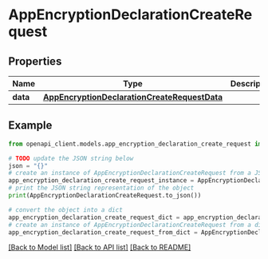 # AppEncryptionDeclarationCreateRequest


## Properties

Name | Type | Description | Notes
------------ | ------------- | ------------- | -------------
**data** | [**AppEncryptionDeclarationCreateRequestData**](AppEncryptionDeclarationCreateRequestData.md) |  | 

## Example

```python
from openapi_client.models.app_encryption_declaration_create_request import AppEncryptionDeclarationCreateRequest

# TODO update the JSON string below
json = "{}"
# create an instance of AppEncryptionDeclarationCreateRequest from a JSON string
app_encryption_declaration_create_request_instance = AppEncryptionDeclarationCreateRequest.from_json(json)
# print the JSON string representation of the object
print(AppEncryptionDeclarationCreateRequest.to_json())

# convert the object into a dict
app_encryption_declaration_create_request_dict = app_encryption_declaration_create_request_instance.to_dict()
# create an instance of AppEncryptionDeclarationCreateRequest from a dict
app_encryption_declaration_create_request_from_dict = AppEncryptionDeclarationCreateRequest.from_dict(app_encryption_declaration_create_request_dict)
```
[[Back to Model list]](../README.md#documentation-for-models) [[Back to API list]](../README.md#documentation-for-api-endpoints) [[Back to README]](../README.md)


